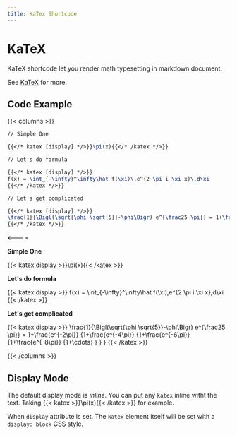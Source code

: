 ```yaml
---
title: KaTex Shortcode
---
```


# KaTeX

KaTeX shortcode let you render math typesetting in markdown document.

See [KaTeX](https://katex.org/) for more.

## Code Example

{{< columns >}}

```latex
// Simple One

{{</* katex [display] */>}}\pi(x){{</* /katex */>}}

// Let's do formula

{{</* katex [display] */>}}
f(x) = \int_{-\infty}^\infty\hat f(\xi)\,e^{2 \pi i \xi x}\,d\xi
{{</* /katex */>}}

// Let's get complicated

{{</* katex [display] */>}}
\frac{1}{\Bigl(\sqrt{\phi \sqrt{5}}-\phi\Bigr) e^{\frac25 \pi}} = 1+\frac{e^{-2\pi}} {1+\frac{e^{-4\pi}} {1+\frac{e^{-6\pi}} {1+\frac{e^{-8\pi}} {1+\cdots} } } }
{{</* /katex */>}}

```

<--->

**Simple One**

{{< katex display >}}\pi(x){{< /katex >}}

**Let's do formula**

{{< katex display >}}
f(x) = \int\_{-\infty}^\infty\hat f(\xi)\,e^{2 \pi i \xi x}\,d\xi
{{< /katex >}}

**Let's get complicated**

{{< katex display >}}
\frac{1}{\Bigl(\sqrt{\phi \sqrt{5}}-\phi\Bigr) e^{\frac25 \pi}} = 1+\frac{e^{-2\pi}} {1+\frac{e^{-4\pi}} {1+\frac{e^{-6\pi}} {1+\frac{e^{-8\pi}} {1+\cdots} } } }
{{< /katex >}}

{{< /columns >}}

## Display Mode

The default display mode is _inline_. You can put any `katex` inline witht the text. Taking {{< katex >}}\pi(x){{< /katex >}} for example.

When `display` attribute is set. The `katex` element itself will be set with a `display: block` CSS style.
